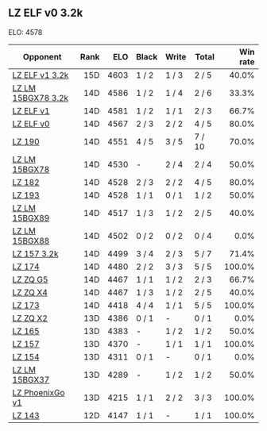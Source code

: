## LZ ELF v0 3.2k ##

ELO: 4578

Opponent | Rank | ELO | Black | Write | Total | Win rate
---------|-----:|----:|-------|-------|-------|-------:
[LZ ELF v1 3.2k](LZ%20ELF%20v1%203.2k.md) | 15D | 4603 | 1 / 2 | 1 / 3 | 2 / 5 | 40.0%
[LZ LM 15BGX78 3.2k](LZ%20LM%2015BGX78%203.2k.md) | 14D | 4586 | 1 / 2 | 1 / 4 | 2 / 6 | 33.3%
[LZ ELF v1](LZ%20ELF%20v1.md) | 14D | 4581 | 1 / 2 | 1 / 1 | 2 / 3 | 66.7%
[LZ ELF v0](LZ%20ELF%20v0.md) | 14D | 4567 | 2 / 3 | 2 / 2 | 4 / 5 | 80.0%
[LZ 190](LZ%20190.md) | 14D | 4551 | 4 / 5 | 3 / 5 | 7 / 10 | 70.0%
[LZ LM 15BGX78](LZ%20LM%2015BGX78.md) | 14D | 4530 | - | 2 / 4 | 2 / 4 | 50.0%
[LZ 182](LZ%20182.md) | 14D | 4528 | 2 / 3 | 2 / 2 | 4 / 5 | 80.0%
[LZ 193](LZ%20193.md) | 14D | 4528 | 1 / 1 | 0 / 1 | 1 / 2 | 50.0%
[LZ LM 15BGX89](LZ%20LM%2015BGX89.md) | 14D | 4517 | 1 / 3 | 1 / 2 | 2 / 5 | 40.0%
[LZ LM 15BGX88](LZ%20LM%2015BGX88.md) | 14D | 4502 | 0 / 2 | 0 / 2 | 0 / 4 | 0.0%
[LZ 157 3.2k](LZ%20157%203.2k.md) | 14D | 4499 | 3 / 4 | 2 / 3 | 5 / 7 | 71.4%
[LZ 174](LZ%20174.md) | 14D | 4480 | 2 / 2 | 3 / 3 | 5 / 5 | 100.0%
[LZ ZQ G5](LZ%20ZQ%20G5.md) | 14D | 4467 | 1 / 1 | 1 / 2 | 2 / 3 | 66.7%
[LZ ZQ X4](LZ%20ZQ%20X4.md) | 14D | 4467 | 1 / 3 | 1 / 2 | 2 / 5 | 40.0%
[LZ 173](LZ%20173.md) | 14D | 4418 | 4 / 4 | 1 / 1 | 5 / 5 | 100.0%
[LZ ZQ X2](LZ%20ZQ%20X2.md) | 13D | 4386 | 0 / 1 | - | 0 / 1 | 0.0%
[LZ 165](LZ%20165.md) | 13D | 4383 | - | 1 / 2 | 1 / 2 | 50.0%
[LZ 157](LZ%20157.md) | 13D | 4370 | - | 1 / 1 | 1 / 1 | 100.0%
[LZ 154](LZ%20154.md) | 13D | 4311 | 0 / 1 | - | 0 / 1 | 0.0%
[LZ LM 15BGX37](LZ%20LM%2015BGX37.md) | 13D | 4289 | - | 1 / 2 | 1 / 2 | 50.0%
[LZ PhoenixGo v1](LZ%20PhoenixGo%20v1.md) | 13D | 4215 | 1 / 1 | 2 / 2 | 3 / 3 | 100.0%
[LZ 143](LZ%20143.md) | 12D | 4147 | 1 / 1 | - | 1 / 1 | 100.0%
